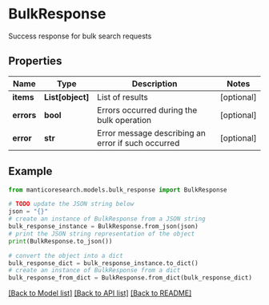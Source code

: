 # BulkResponse

Success response for bulk search requests

## Properties

Name | Type | Description | Notes
------------ | ------------- | ------------- | -------------
**items** | **List[object]** | List of results | [optional] 
**errors** | **bool** | Errors occurred during the bulk operation | [optional] 
**error** | **str** | Error message describing an error if such occurred | [optional] 

## Example

```python
from manticoresearch.models.bulk_response import BulkResponse

# TODO update the JSON string below
json = "{}"
# create an instance of BulkResponse from a JSON string
bulk_response_instance = BulkResponse.from_json(json)
# print the JSON string representation of the object
print(BulkResponse.to_json())

# convert the object into a dict
bulk_response_dict = bulk_response_instance.to_dict()
# create an instance of BulkResponse from a dict
bulk_response_from_dict = BulkResponse.from_dict(bulk_response_dict)
```
[[Back to Model list]](../README.md#documentation-for-models) [[Back to API list]](../README.md#documentation-for-api-endpoints) [[Back to README]](../README.md)


